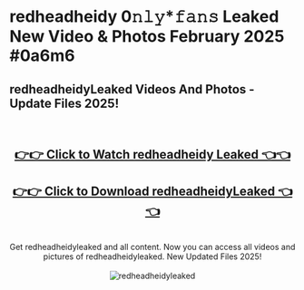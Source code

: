 # redheadheidy 0𝚗𝚕𝚢*𝚏𝚊𝚗𝚜 Leaked New Video & Photos February 2025 #0a6m6

<h2>redheadheidyLeaked Videos And Photos - Update Files 2025!</h2>
<br>
<div align="center">
<h2><a href="https://mediaupload.pro?title=redheadheidy&ref=11F" rel="nofollow">👉👉 Click to Watch redheadheidy Leaked 👈👈</a></h2>
<h2><a href="https://mediaupload.pro?title=redheadheidy&ref=11F" rel="nofollow">👉👉 Click to Download redheadheidyLeaked 👈👈</a></h2>
<br>
Get redheadheidyleaked and all content. Now you can access all videos and pictures of redheadheidyleaked. New Updated Files 2025!
<br>
<br>
<a href="https://mediaupload.pro?title=redheadheidy&ref=11F" rel="nofollow" data-target="animated-image.originalLink"><img src="https://i.ibb.co/Gkj2r4b/banner.png" alt="redheadheidyleaked" style="max-width: 100%; display: inline-block;" data-target="animated-image.originalImage"></a>
</div>
<br>

